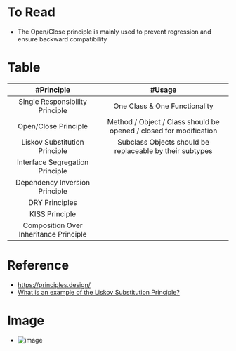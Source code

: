 # To Read
* The Open/Close principle is mainly used to prevent regression and ensure backward compatibility


# Table
| #Principle  | #Usage |
| :---: | :---: | 
| Single Responsibility Principle | One Class & One Functionality |
| Open/Close Principle | Method / Object / Class should be opened / closed for modification |
| Liskov Substitution Principle | Subclass Objects should be replaceable by their subtypes |
| Interface Segregation Principle |  |
| Dependency Inversion Principle |  |
| DRY Principles |  |
| KISS Principle |  |
| Composition Over Inheritance Principle |  |


# Reference
* https://principles.design/
* [What is an example of the Liskov Substitution Principle?](https://stackoverflow.com/questions/56860/what-is-an-example-of-the-liskov-substitution-principle)


# Image
* ![image](https://user-images.githubusercontent.com/7721150/143620201-fd99c82d-8ede-482c-8c63-3ad9424bea1c.png)
